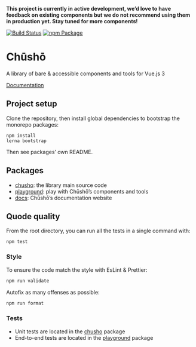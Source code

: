 **This project is currently in active development, we’d love to have feedback on existing components but we do not recommend using them in production yet. Stay tuned for more components!**

[![Build Status](https://img.shields.io/github/workflow/status/liip/chusho/test)](https://github.com/liip/chusho/actions)
[![npm Package](https://img.shields.io/npm/v/chusho)](https://www.npmjs.com/package/chusho)

# Chūshō

A library of bare & accessible components and tools for Vue.js 3

[Documentation](https://www.chusho.dev/guide/)

## Project setup

Clone the repository, then install global dependencies to bootstrap the monorepo packages:

```
npm install
lerna bootstrap
```

Then see packages’ own README.

## Packages

-   [chusho](https://github.com/liip/chusho/tree/master/packages/chusho/): the library main source code
-   [playground](https://github.com/liip/chusho/tree/master/packages/playground/): play with Chūshō’s components and tools
-   [docs](https://github.com/liip/chusho/tree/master/packages/docs/): Chūshō’s documentation website

## Quode quality

From the root directory, you can run all the tests in a single command with:

```
npm test
```

### Style

To ensure the code match the style with EsLint & Prettier:

```bash
npm run validate
```

Autofix as many offenses as possible:

```bash
npm run format
```

### Tests

-   Unit tests are located in the [chusho](https://github.com/liip/chusho/tree/master/packages/chusho/) package
-   End-to-end tests are located in the [playground](https://github.com/liip/chusho/tree/master/packages/chusho/) package
